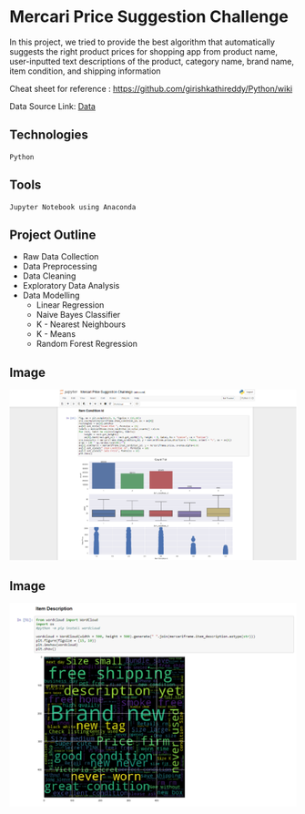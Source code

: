 # Mercari Price Suggestion Challenge
<p>In this project, we tried to provide the best algorithm that automatically suggests the right product prices for shopping app from product name, user-inputted text descriptions of the product, category name, brand name, item condition, and shipping information </p>

Cheat sheet for reference :  https://github.com/girishkathireddy/Python/wiki

Data Source Link: <a href="https://www.kaggle.com/c/mercari-price-suggestion-challenge/data"> Data</a>

## Technologies
```
Python
```

## Tools 
```
Jupyter Notebook using Anaconda
```
## Project Outline

- Raw Data Collection
- Data Preprocessing
- Data Cleaning
- Exploratory Data Analysis
- Data Modelling
   * Linear Regression
   * Naive Bayes Classifier
   * K - Nearest Neighbours 
   * K - Means
   * Random Forest Regression  

## Image 
![alt text](images/image-1.PNG)

## Image 
![alt text](images/image-2.PNG)
